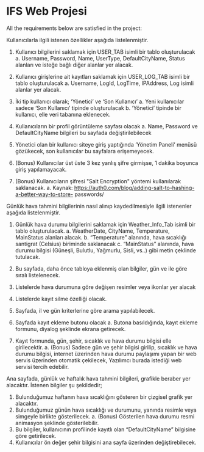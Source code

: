 # IFS Web Projesi

All the requirements below are satisfied in the project:

Kullanıcılarla ilgili istenen özellikler aşağıda listelenmiştir.

1. Kullanıcı bilgilerini saklamak için USER_TAB isimli bir tablo oluşturulacak
a. Username, Password, Name, UserType, DefaultCityName, Status alanları ve
isteğe bağlı diğer alanlar yer alacak.

2. Kullanıcı girişlerine ait kayıtları saklamak için USER_LOG_TAB isimli bir tablo
oluşturulacak
a. Username, LogId, LogTime, IPAddress, Log isimli alanlar yer alacak.
3. İki tip kullanıcı olarak; ‘Yönetici’ ve ‘Son Kullanıcı’
a. Yeni kullanıcılar sadece ‘Son Kullanıcı’ tipinde oluşturulacak
b. ‘Yönetici’ tipinde bir kullanıcı, elle veri tabanına eklenecek.
4. Kullanıcıların bir profil görüntüleme sayfası olacak
a. Name, Password ve DefaultCityName bilgileri bu sayfada değiştirilebilecek
5. Yönetici olan bir kullanıcı siteye giriş yaptığında ‘Yönetim Paneli’ menüsü gözükecek, son
kullanıcılar bu sayfalara erişemeyecek.
6. (Bonus) Kullanıcılar üst üste 3 kez yanlış şifre girmişse, 1 dakika boyunca giriş
yapılamayacak.
7. (Bonus) Kullanıcıların şifresi &quot;Salt Encryption&quot; yöntemi kullanılarak saklanacak.
a. Kaynak: https://auth0.com/blog/adding-salt-to-hashing-a-better-way-to-store-
passwords/

Günlük hava tahmini bilgilerinin nasıl alınıp kaydedilmesiyle ilgili istenenler aşağıda
listelenmiştir.

1. Günlük hava durumu bilgilerini saklamak için Weather_Info_Tab isimli bir tablo
oluşturulacak.
a. WeatherDate, CityName, Temperature, MainStatus alanları alacak.
b. “Temperature” alanında, hava sıcaklığı santigrat (Celsius) biriminde saklanacak
c. “MainStatus” alanında, hava durumu bilgisi (Güneşli, Bulutlu, Yağmurlu, Sisli,
vs..) gibi metin çeklinde tutulacak.

2. Bu sayfada, daha önce tabloya eklenmiş olan bilgiler, gün ve ile göre sıralı listelenecek.
3. Listelerde hava durumuna göre değişen resimler veya ikonlar yer alacak
4. Listelerde kayıt silme özelliği olacak.
5. Sayfada, il ve gün kriterlerine göre arama yapılabilecek.
6. Sayfada kayıt ekleme butonu olacak
a. Butona basıldığında, kayıt ekleme formunu, diyalog şeklinde ekrana getirecek.
7. Kayıt formunda, gün, şehir, sıcaklık ve hava durumu bilgisi elle girilecektir.
a. (Bonus) Sadece gün ve şehir bilgisi girilip, sıcaklık ve hava durumu bilgisi, internet
üzerinden hava durumu paylaşımı yapan bir web servis üzerinden otomatik
çekilecek, Yazılımcı burada istediği web servisi tercih edebilir.

Ana sayfada, günlük ve haftalık hava tahmini bilgileri, grafikle beraber yer alacaktır. İstenen
bilgiler şu şekildedir;

1. Bulunduğumuz haftanın hava sıcaklığını gösteren bir çizgisel grafik yer alacaktır.
2. Bulunduğumuz günün hava sıcaklığı ve durumunu, yanında resimle veya simgeyle
birlikte gösterilecek.
a. (Bonus) Gösterilen hava durumu resmi animasyon şeklinde gösterilebilir.
3. Bu bilgiler, kullanıcının profilinde kayıtlı olan “DefaultCityName” bilgisine göre
getirilecek.
4. Kullanıcılar ön değer şehir bilgisini ana sayfa üzerinden değiştirebilecek.
